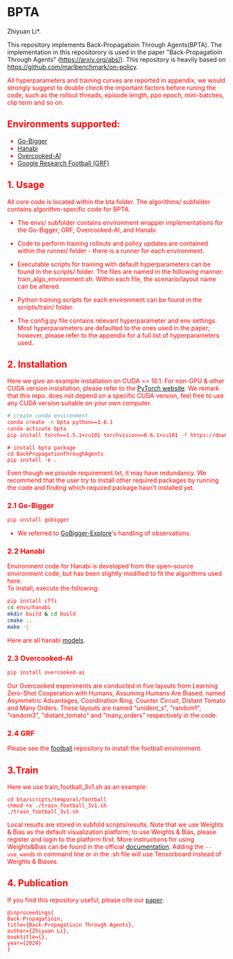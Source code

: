 # BPTA

Zhiyuan Li*. 

This repository implements Back-Propagatioin Through Agents(BPTA). The implementation in this repositorory is used in the paper "Back-Propagatioin Through Agents" (https://arxiv.org/abs/). This repository is heavily based on https://github.com/marlbenchmark/on-policy.

<font color="red"> All hyperparameters and training curves are reported in appendix, we would strongly suggest to double check the important factors before runing the code, such as the rollout threads, episode length, ppo epoch, mini-batches, clip term and so on.
 

## Environments supported:

- [Go-Bigger](https://github.com/opendilab/GoBigger)
- [Hanabi](https://github.com/deepmind/hanabi-learning-environment)
- [Overcooked-AI](https://github.com/HumanCompatibleAI/overcooked_ai)
- [Google Research Football (GRF)](https://github.com/google-research/football)


## 1. Usage

All core code is located within the bta folder. The algorithms/ subfolder contains algorithm-specific code
for BPTA. 

* The envs/ subfolder contains environment wrapper implementations for the Go-Bigger, GRF, Overcooked-AI, and Hanabi. 

* Code to perform training rollouts and policy updates are contained within the runner/ folder - there is a runner for 
each environment. 

* Executable scripts for training with default hyperparameters can be found in the scripts/ folder. The files are named
in the following manner: train_algo_environment.sh. Within each file, the scenario/layout name can be altered. 
* Python training scripts for each environment can be found in the scripts/train/ folder. 

* The config.py file contains relevant hyperparameter and env settings. Most hyperparameters are defaulted to the ones
used in the paper; however, please refer to the appendix for a full list of hyperparameters used. 


## 2. Installation

 Here we give an example installation on CUDA == 10.1. For non-GPU & other CUDA version installation, please refer to the [PyTorch website](https://pytorch.org/get-started/locally/). We remark that this repo. does not depend on a specific CUDA version, feel free to use any CUDA version suitable on your own computer.

``` Bash
# create conda environment
conda create -n bpta python==3.6.1
conda activate bpta
pip install torch==1.5.1+cu101 torchvision==0.6.1+cu101 -f https://download.pytorch.org/whl/torch_stable.html
```

```
# install bpta package
cd BackPropagationThroughAgents
pip install -e .
```

Even though we provide requirement.txt, it may have redundancy. We recommend that the user try to install other required packages by running the code and finding which required package hasn't installed yet.

### 2.1 Go-Bigger

   

``` Bash
pip install gobigger
```

* We referred to [GoBigger-Explore](https://github.com/opendilab/Gobigger-Explore)'s handling of observations.


### 2.2 Hanabi
Environment code for Hanabi is developed from the open-source environment code, but has been slightly modified to fit the algorithms used here.  
To install, execute the following:
``` Bash
pip install cffi
cd envs/hanabi
mkdir build & cd build
cmake ..
make -j
```
Here are all hanabi [models](https://drive.google.com/drive/folders/1RIcP_rG9NY9UzaWfFsIncDcjASk5h4Nx?usp=sharing).

### 2.3 Overcooked-AI

``` Bash
pip install overcooked-ai
```

Our Overcooked experiments are conducted in five layouts from Learning Zero-Shot Cooperation with Humans, Assuming Humans Are Biased, named Asymmetric Advantages, Coordination Ring, Counter Circuit, Distant Tomato and Many Orders. These layouts are named "unident_s", "random1", "random3", "distant_tomato" and "many_orders" respectively in the code.

### 2.4 GRF

Please see the [football](https://github.com/google-research/football/blob/master/README.md) repository to install the football environment.

## 3.Train
Here we use train_football_3v1.sh as an example:
```
cd bta/scripts/temporal/football
chmod +x ./train_football_3v1.sh
./train_football_3v1.sh
```
Local results are stored in subfold scripts/results. Note that we use Weights & Bias as the default visualization platform; to use Weights & Bias, please register and login to the platform first. More instructions for using Weights&Bias can be found in the official [documentation](https://docs.wandb.ai/). Adding the `--use_wandb` in command line or in the .sh file will use Tensorboard instead of Weights & Biases. 


## 4. Publication

If you find this repository useful, please cite our [paper](https://arxiv.org/abs/):
```
@inproceedings{
Back-Propagatioin,
title={Back-Propagatioin Through Agents},
author={Zhiyuan Li},
booktitle={},
year={2024}
}
```

